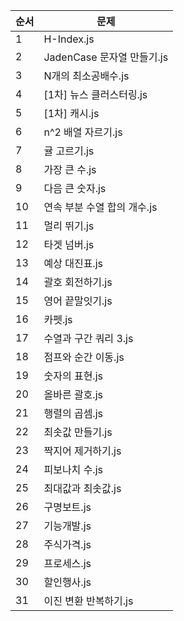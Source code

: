 | 순서 | 문제 |
|-------|-----------|
| 1 | H-Index.js |
| 2 | JadenCase 문자열 만들기.js |
| 3 | N개의 최소공배수.js |
| 4 | [1차] 뉴스 클러스터링.js |
| 5 | [1차] 캐시.js |
| 6 | n^2 배열 자르기.js |
| 7 | 귤 고르기.js |
| 8 | 가장 큰 수.js |
| 9 | 다음 큰 숫자.js |
| 10 | 연속 부분 수열 합의 개수.js |
| 11 | 멀리 뛰기.js |
| 12 | 타겟 넘버.js |
| 13 | 예상 대진표.js |
| 14 | 괄호 회전하기.js |
| 15 | 영어 끝말잇기.js |
| 16 | 카펫.js |
| 17 | 수열과 구간 쿼리 3.js |
| 18 | 점프와 순간 이동.js |
| 19 | 숫자의 표현.js |
| 20 | 올바른 괄호.js |
| 21 | 행렬의 곱셈.js |
| 22 | 최솟값 만들기.js |
| 23 | 짝지어 제거하기.js |
| 24 | 피보나치 수.js |
| 25 | 최대값과 최솟값.js |
| 26 | 구명보트.js |
| 27 | 기능개발.js |
| 28 | 주식가격.js |
| 29 | 프로세스.js |
| 30 | 할인행사.js |
| 31 | 이진 변환 반복하기.js |
